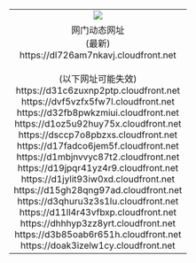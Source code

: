﻿<table>
  <tr></tr>
  <tr><td colspan=2 align=center><img src="https://dl726am7nkavj.cloudfront.net/Up/oGate.jpg" /></td></tr>
  <tr><td colspan=2 align=center>网门动态网址<br/>(最新)
<br>https://dl726am7nkavj.cloudfront.net
<br/><br/>(以下网址可能失效)
<br>https://d31c6zuxnp2ptp.cloudfront.net
<br>https://dvf5vzfx5fw7l.cloudfront.net
<br>https://d32fb8pwkzmiui.cloudfront.net
<br>https://d1oz5u92huy75x.cloudfront.net
<br>https://dsccp7o8pbzxs.cloudfront.net
<br>https://d17fadco6jem5f.cloudfront.net
<br>https://d1mbjnvvyc87t2.cloudfront.net
<br>https://d19jpqr41yz4r9.cloudfront.net
<br>https://d1jylit93iw0xd.cloudfront.net
<br>https://d15gh28qng97ad.cloudfront.net
<br>https://d3qhuru3z3s1lu.cloudfront.net
<br>https://d11ll4r43vfbxp.cloudfront.net
<br>https://dhhhyp3zz8yrt.cloudfront.net
<br>https://d3b85oab6r651h.cloudfront.net
<br>https://doak3izelw1cy.cloudfront.net
    </td>
  </tr>
</table>
